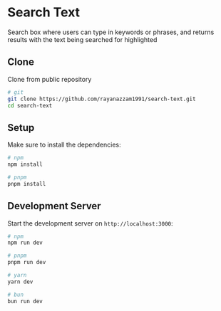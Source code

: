 # Search Text
Search box where users can type in keywords or phrases,
and returns results with the text being searched for highlighted
## Clone

Clone from public repository

```bash
# git
git clone https://github.com/rayanazzam1991/search-text.git
cd search-text

```


## Setup

Make sure to install the dependencies:

```bash
# npm
npm install

# pnpm
pnpm install
```

## Development Server

Start the development server on `http://localhost:3000`:

```bash
# npm
npm run dev

# pnpm
pnpm run dev

# yarn
yarn dev

# bun
bun run dev
```